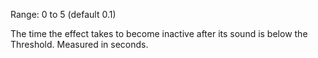 Range: 0 to 5 (default 0.1)

The time the effect takes to become inactive after its sound is below the Threshold. Measured in seconds.
